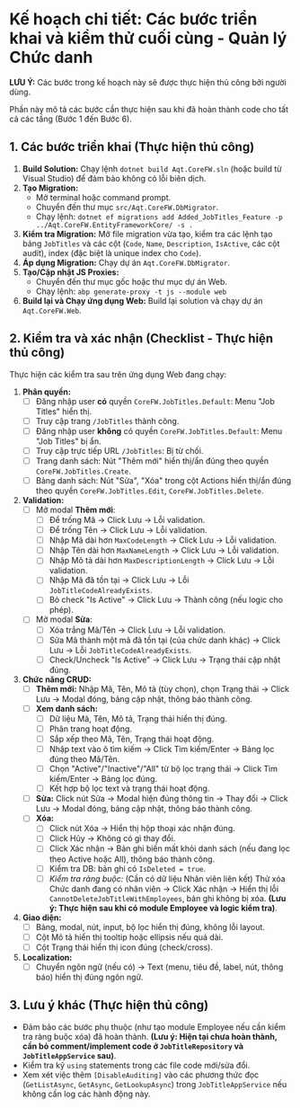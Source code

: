 # Kế hoạch chi tiết: Các bước triển khai và kiểm thử cuối cùng - Quản lý Chức danh

**LƯU Ý:** Các bước trong kế hoạch này sẽ được thực hiện thủ công bởi người dùng.

Phần này mô tả các bước cần thực hiện sau khi đã hoàn thành code cho tất cả các tầng (Bước 1 đến Bước 6).

## 1. Các bước triển khai (Thực hiện thủ công)

1.  **Build Solution:** Chạy lệnh `dotnet build Aqt.CoreFW.sln` (hoặc build từ Visual Studio) để đảm bảo không có lỗi biên dịch.
2.  **Tạo Migration:**
    - Mở terminal hoặc command prompt.
    - Chuyển đến thư mục `src/Aqt.CoreFW.DbMigrator`.
    - Chạy lệnh: `dotnet ef migrations add Added_JobTitles_Feature -p ../Aqt.CoreFW.EntityFrameworkCore/ -s .`
3.  **Kiểm tra Migration:** Mở file migration vừa tạo, kiểm tra các lệnh tạo bảng `JobTitles` và các cột (`Code`, `Name`, `Description`, `IsActive`, các cột audit), index (đặc biệt là unique index cho `Code`).
4.  **Áp dụng Migration:** Chạy dự án `Aqt.CoreFW.DbMigrator`.
5.  **Tạo/Cập nhật JS Proxies:**
    - Chuyển đến thư mục gốc hoặc thư mục dự án Web.
    - Chạy lệnh: `abp generate-proxy -t js --module web`
6.  **Build lại và Chạy ứng dụng Web:** Build lại solution và chạy dự án `Aqt.CoreFW.Web`.

## 2. Kiểm tra và xác nhận (Checklist - Thực hiện thủ công)

Thực hiện các kiểm tra sau trên ứng dụng Web đang chạy:

1.  **Phân quyền:**
    - [ ] Đăng nhập user **có** quyền `CoreFW.JobTitles.Default`: Menu "Job Titles" hiển thị.
    - [ ] Truy cập trang `/JobTitles` thành công.
    - [ ] Đăng nhập user **không** có quyền `CoreFW.JobTitles.Default`: Menu "Job Titles" bị ẩn.
    - [ ] Truy cập trực tiếp URL `/JobTitles`: Bị từ chối.
    - [ ] Trang danh sách: Nút "Thêm mới" hiển thị/ẩn đúng theo quyền `CoreFW.JobTitles.Create`.
    - [ ] Bảng danh sách: Nút "Sửa", "Xóa" trong cột Actions hiển thị/ẩn đúng theo quyền `CoreFW.JobTitles.Edit`, `CoreFW.JobTitles.Delete`.
2.  **Validation:**
    - [ ] Mở modal **Thêm mới**:
        - [ ] Để trống Mã -> Click Lưu -> Lỗi validation.
        - [ ] Để trống Tên -> Click Lưu -> Lỗi validation.
        - [ ] Nhập Mã dài hơn `MaxCodeLength` -> Click Lưu -> Lỗi validation.
        - [ ] Nhập Tên dài hơn `MaxNameLength` -> Click Lưu -> Lỗi validation.
        - [ ] Nhập Mô tả dài hơn `MaxDescriptionLength` -> Click Lưu -> Lỗi validation.
        - [ ] Nhập Mã đã tồn tại -> Click Lưu -> Lỗi `JobTitleCodeAlreadyExists`.
        - [ ] Bỏ check "Is Active" -> Click Lưu -> Thành công (nếu logic cho phép).
    - [ ] Mở modal **Sửa**:
        - [ ] Xóa trắng Mã/Tên -> Click Lưu -> Lỗi validation.
        - [ ] Sửa Mã thành một mã đã tồn tại (của chức danh khác) -> Click Lưu -> Lỗi `JobTitleCodeAlreadyExists`.
        - [ ] Check/Uncheck "Is Active" -> Click Lưu -> Trạng thái cập nhật đúng.
3.  **Chức năng CRUD:**
    - [ ] **Thêm mới:** Nhập Mã, Tên, Mô tả (tùy chọn), chọn Trạng thái -> Click Lưu -> Modal đóng, bảng cập nhật, thông báo thành công.
    - [ ] **Xem danh sách:**
        - [ ] Dữ liệu Mã, Tên, Mô tả, Trạng thái hiển thị đúng.
        - [ ] Phân trang hoạt động.
        - [ ] Sắp xếp theo Mã, Tên, Trạng thái hoạt động.
        - [ ] Nhập text vào ô tìm kiếm -> Click Tìm kiếm/Enter -> Bảng lọc đúng theo Mã/Tên.
        - [ ] Chọn "Active"/"Inactive"/"All" từ bộ lọc trạng thái -> Click Tìm kiếm/Enter -> Bảng lọc đúng.
        - [ ] Kết hợp bộ lọc text và trạng thái hoạt động.
    - [ ] **Sửa:** Click nút Sửa -> Modal hiện đúng thông tin -> Thay đổi -> Click Lưu -> Modal đóng, bảng cập nhật, thông báo thành công.
    - [ ] **Xóa:**
        - [ ] Click nút Xóa -> Hiển thị hộp thoại xác nhận đúng.
        - [ ] Click Hủy -> Không có gì thay đổi.
        - [ ] Click Xác nhận -> Bản ghi biến mất khỏi danh sách (nếu đang lọc theo Active hoặc All), thông báo thành công.
        - [ ] Kiểm tra DB: bản ghi có `IsDeleted = true`.
        - [ ] *Kiểm tra ràng buộc:* (Cần có dữ liệu Nhân viên liên kết) Thử xóa Chức danh đang có nhân viên -> Click Xác nhận -> Hiển thị lỗi `CannotDeleteJobTitleWithEmployees`, bản ghi không bị xóa. **(Lưu ý: Thực hiện sau khi có module Employee và logic kiểm tra)**.
4.  **Giao diện:**
    - [ ] Bảng, modal, nút, input, bộ lọc hiển thị đúng, không lỗi layout.
    - [ ] Cột Mô tả hiển thị tooltip hoặc ellipsis nếu quá dài.
    - [ ] Cột Trạng thái hiển thị icon đúng (check/cross).
5.  **Localization:**
    - [ ] Chuyển ngôn ngữ (nếu có) -> Text (menu, tiêu đề, label, nút, thông báo) hiển thị đúng ngôn ngữ.

## 3. Lưu ý khác (Thực hiện thủ công)

- Đảm bảo các bước phụ thuộc (như tạo module Employee nếu cần kiểm tra ràng buộc xóa) đã hoàn thành. **(Lưu ý: Hiện tại chưa hoàn thành, cần bỏ comment/implement code ở `JobTitleRepository` và `JobTitleAppService` sau)**.
- Kiểm tra kỹ `using` statements trong các file code mới/sửa đổi.
- Xem xét việc thêm `[DisableAuditing]` vào các phương thức đọc (`GetListAsync`, `GetAsync`, `GetLookupAsync`) trong `JobTitleAppService` nếu không cần log các hành động này. 
